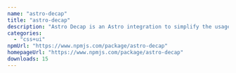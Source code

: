 ```yaml
---
name: "astro-decap"
title: "astro-decap"
description: "Astro Decap is an Astro integration to simplify the usage of Deacap CMS in your Astro projects."
categories:
  - "css+ui"
npmUrl: "https://www.npmjs.com/package/astro-decap"
homepageUrl: "https://www.npmjs.com/package/astro-decap"
downloads: 15
---
```

